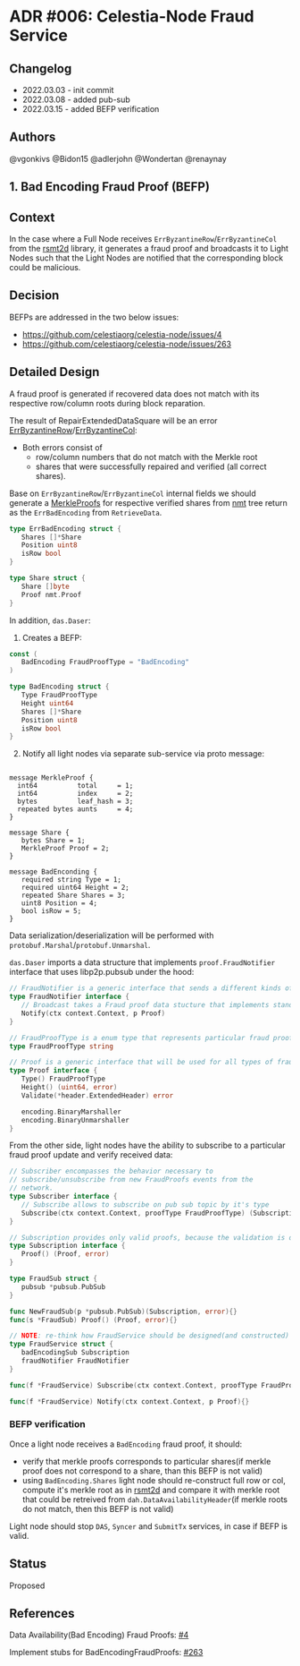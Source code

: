 # ADR #006: Celestia-Node Fraud Service

## Changelog

- 2022.03.03 - init commit
- 2022.03.08 - added pub-sub
- 2022.03.15 - added BEFP verification

## Authors

@vgonkivs @Bidon15 @adlerjohn @Wondertan @renaynay
 
## 1. Bad Encoding Fraud Proof (BEFP)
## Context

In the case where a Full Node receives `ErrByzantineRow`/`ErrByzantineCol` from the [rsmt2d](https://github.com/celestiaorg/rsmt2d) library, it generates a fraud proof and broadcasts it to Light Nodes such that the Light Nodes are notified that the corresponding block could be malicious.

## Decision

BEFPs are addressed in the two below issues:

- https://github.com/celestiaorg/celestia-node/issues/4
- https://github.com/celestiaorg/celestia-node/issues/263

## Detailed Design
A fraud proof is generated if recovered data does not match with its respective row/column roots during block reparation. 

The result of RepairExtendedDataSquare will be an error [ErrByzantineRow](https://github.com/celestiaorg/rsmt2d/blob/f34ec414859fc834835ea97ed54300404eec1ac5/extendeddatacrossword.go#L18-L22)/[ErrByzantineCol](https://github.com/celestiaorg/rsmt2d/blob/f34ec414859fc834835ea97ed54300404eec1ac5/extendeddatacrossword.go#L28-L32):

- Both errors consist of 
  - row/column numbers that do not match with the Merkle root
  - shares that were successfully repaired and verified (all correct shares).

Base on `ErrByzantineRow`/`ErrByzantineCol` internal fields we should generate a [MerkleProofs](https://github.com/celestiaorg/nmt/blob/master/proof.go#L17) for respective verified shares from [nmt](https://github.com/celestiaorg/nmt/blob/master/nmt.go) tree return as the `ErrBadEncoding` from `RetrieveData`. 

```go
type ErrBadEncoding struct {
   Shares []*Share
   Position uint8
   isRow bool
}

type Share struct {
   Share []byte
   Proof nmt.Proof
}
```

In addition, `das.Daser`:

1. Creates a BEFP:

```go
const (
   BadEncoding FraudProofType = "BadEncoding"
)

type BadEncoding struct {
   Type FraudProofType
   Height uint64
   Shares []*Share
   Position uint8
   isRow bool
}
```

2. Notify all light nodes via separate sub-service via proto message:

```proto3

message MerkleProof {
  int64          total     = 1;
  int64          index     = 2;
  bytes          leaf_hash = 3;
  repeated bytes aunts     = 4;
}

message Share {
   bytes Share = 1;
   MerkleProof Proof = 2;
}

message BadEnconding {
   required string Type = 1;
   required uint64 Height = 2;
   repeated Share Shares = 3;
   uint8 Position = 4;
   bool isRow = 5;
}
```
Data serialization/deserialization will be performed with `protobuf.Marshal`/`protobuf.Unmarshal`.

`das.Daser` imports a data structure that implements `proof.FraudNotifier` interface that uses libp2p.pubsub under the hood:

```go
// FraudNotifier is a generic interface that sends a different kinds of fraud proofs to all subscribed on particular topic nodes
type FraudNotifier interface {
   // Broadcast takes a Fraud proof data stucture that implements standart BinaryMarshal interface and sends data to light nodes using libp2p pub-sub under the hood.
   Notify(ctx context.Context, p Proof)  
}
```

```go
// FraudProofType is a enum type that represents particular fraud proof
type FraudProofType string

// Proof is a generic interface that will be used for all types of fraud proofs
type Proof interface {
   Type() FraudProofType
   Height() (uint64, error)
   Validate(*header.ExtendedHeader) error

   encoding.BinaryMarshaller
   encoding.BinaryUnmarshaller
}
```

From the other side, light nodes have the ability to subscribe to a particular fraud proof update and verify received data:

```go
// Subscriber encompasses the behavior necessary to
// subscribe/unsubscribe from new FraudProofs events from the
// network.
type Subscriber interface {
   // Subscribe allows to subscribe on pub sub topic by it's type
   Subscribe(ctx context.Context, proofType FraudProofType) (Subscription, error)
}
```

```go
// Subscription provides only valid proofs, because the validation is done under the hood of pub-sub
type Subscription interface {
   Proof() (Proof, error)
}

type FraudSub struct {
   pubsub *pubsub.PubSub 
}

func NewFraudSub(p *pubsub.PubSub)(Subscription, error){}
func(s *FraudSub) Proof() (Proof, error){}
```

```go
// NOTE: re-think how FraudService should be designed(and constructed) for full nodes and for light nodes
type FraudService struct {
   badEncodingSub Subscription
   fraudNotifier FraudNotifier
}

func(f *FraudService) Subscribe(ctx context.Context, proofType FraudProofType) (Subscription, error){}

func(f *FraudService) Notify(ctx context.Context, p Proof){}
```
### BEFP verification
Once a light node receives a `BadEncoding` fraud proof, it should:
* verify that merkle proofs corresponds to particular shares(if merkle proof does not correspond to a share, than this BEFP is not valid)
* using `BadEncoding.Shares` light node should re-construct full row or col, compute it's merkle root as in [rsmt2d](https://github.com/celestiaorg/rsmt2d/blob/master/extendeddatacrossword.go#L410) and compare it with merkle root that could be retreived from `dah.DataAvailabilityHeader`(if merkle roots do not match, then this BEFP is not valid)

Light node should stop `DAS`, `Syncer` and `SubmitTx` services, in case if BEFP is valid.
## Status
Proposed

## References

Data Availability(Bad Encoding) Fraud Proofs: [#4](https://github.com/celestiaorg/celestia-node/issues/4)
   
Implement stubs for BadEncodingFraudProofs: [#263](https://github.com/celestiaorg/celestia-node/issues/263) 
